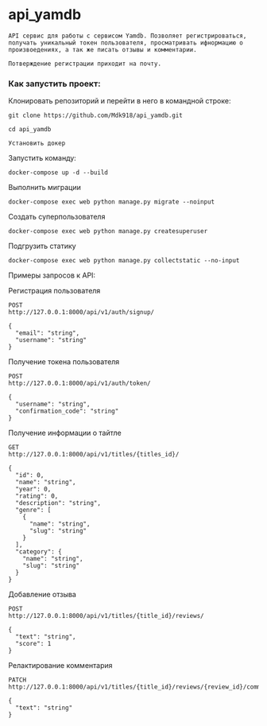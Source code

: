 # api_yamdb
```
API сервис для работы с сервисом Yamdb. Позволяет регистрироваться,
получать уникальный токен пользователя, просматривать ифнормацию о
произвоедениях, а так же писать отзывы и комментарии.

Потверждение регистрации приходит на почту.
```

### Как запустить проект:

Клонировать репозиторий и перейти в него в командной строке:

```
git clone https://github.com/Mdk918/api_yamdb.git
```

```
cd api_yamdb
```


```
Установить докер
```

Запустить команду:

```
docker-compose up -d --build 
```
Выполнить миграции

```
docker-compose exec web python manage.py migrate --noinput
```
Создать суперпользователя

```
docker-compose exec web python manage.py createsuperuser
```
Подгрузить статику

```
docker-compose exec web python manage.py collectstatic --no-input
```


Примеры запросов к API:

Регистрация пользователя
```
POST
http://127.0.0.1:8000/api/v1/auth/signup/

{
  "email": "string",
  "username": "string"
}
```
Получение токена пользователя
```
POST
http://127.0.0.1:8000/api/v1/auth/token/

{
  "username": "string",
  "confirmation_code": "string"
}
```
Получение информации о тайтле
```
GET
http://127.0.0.1:8000/api/v1/titles/{titles_id}/

{
  "id": 0,
  "name": "string",
  "year": 0,
  "rating": 0,
  "description": "string",
  "genre": [
    {
      "name": "string",
      "slug": "string"
    }
  ],
  "category": {
    "name": "string",
    "slug": "string"
  }
}
```
Добавление отзыва
```
POST
http://127.0.0.1:8000/api/v1/titles/{title_id}/reviews/

{
  "text": "string",
  "score": 1
}
```
Релактирование  комментария
```
PATCH
http://127.0.0.1:8000/api/v1/titles/{title_id}/reviews/{review_id}/comments/{comment_id}/

{
  "text": "string"
}
```


